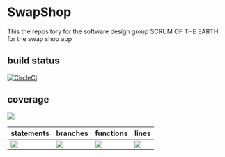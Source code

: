# SwapShop
This the repository for the software design group SCRUM OF THE EARTH for the swap shop app

## build status 
[![CircleCI](https://dl.circleci.com/status-badge/img/gh/SCRUM-OF-THE-EARTH/SwapShop/tree/main.svg?style=svg)](https://dl.circleci.com/status-badge/redirect/gh/SCRUM-OF-THE-EARTH/SwapShop/tree/main)

## coverage
![](https://img.shields.io/badge/Coverage-68%25-5A7302.svg?prefix=$coverage$)

| statements  |  branches |  functions |  lines  |
|---|---|---|---|
| ![](https://img.shields.io/badge/Coverage-71%25-5A7302.svg?prefix=$statements$)  | ![](https://img.shields.io/badge/Coverage-57%25-F2E96B.svg?prefix=$branches$)  | ![](https://img.shields.io/badge/Coverage-71%25-5A7302.svg?prefix=$functions$) | ![](https://img.shields.io/badge/Coverage-73%25-5A7302.svg?prefix=$lines$) |
